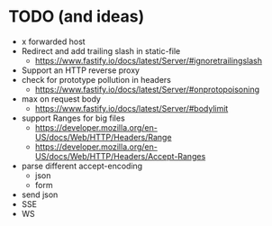# TODO (and ideas)

* x forwarded host
* Redirect and add trailing slash in static-file
  * https://www.fastify.io/docs/latest/Server/#ignoretrailingslash
* Support an HTTP reverse proxy
* check for prototype pollution in headers
  * https://www.fastify.io/docs/latest/Server/#onprotopoisoning
* max on request body
  * https://www.fastify.io/docs/latest/Server/#bodylimit
* support Ranges for big files
  * https://developer.mozilla.org/en-US/docs/Web/HTTP/Headers/Range
  * https://developer.mozilla.org/en-US/docs/Web/HTTP/Headers/Accept-Ranges
* parse different accept-encoding
  * json
  * form
* send json
* SSE
* WS
